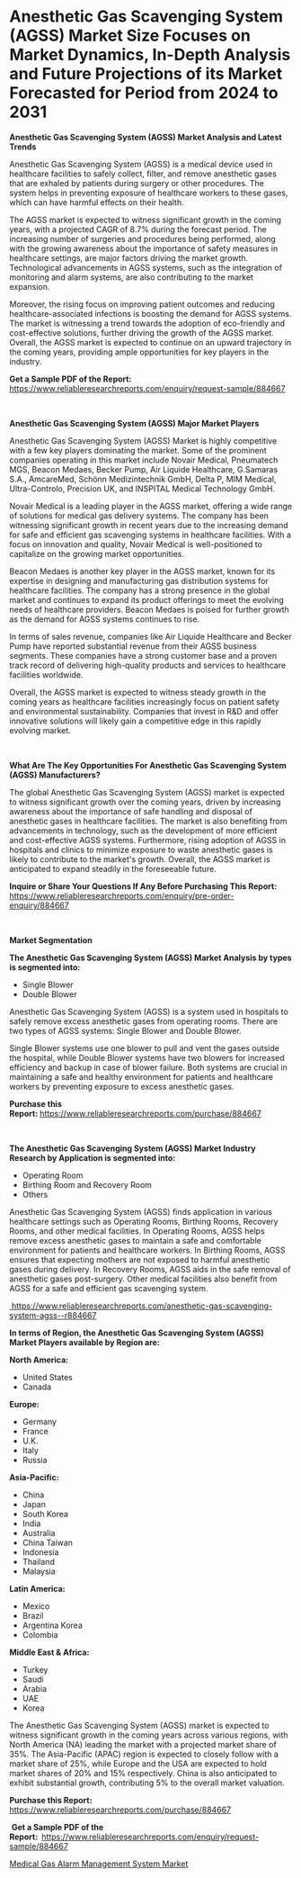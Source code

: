 <p><h1>Anesthetic Gas Scavenging System (AGSS) Market Size Focuses on Market Dynamics, In-Depth Analysis and Future Projections of its Market Forecasted for Period from 2024 to 2031</h1></p><p><strong>Anesthetic Gas Scavenging System (AGSS) Market Analysis and Latest Trends</strong></p>
<p><p>Anesthetic Gas Scavenging System (AGSS) is a medical device used in healthcare facilities to safely collect, filter, and remove anesthetic gases that are exhaled by patients during surgery or other procedures. The system helps in preventing exposure of healthcare workers to these gases, which can have harmful effects on their health.</p><p>The AGSS market is expected to witness significant growth in the coming years, with a projected CAGR of 8.7% during the forecast period. The increasing number of surgeries and procedures being performed, along with the growing awareness about the importance of safety measures in healthcare settings, are major factors driving the market growth. Technological advancements in AGSS systems, such as the integration of monitoring and alarm systems, are also contributing to the market expansion.</p><p>Moreover, the rising focus on improving patient outcomes and reducing healthcare-associated infections is boosting the demand for AGSS systems. The market is witnessing a trend towards the adoption of eco-friendly and cost-effective solutions, further driving the growth of the AGSS market. Overall, the AGSS market is expected to continue on an upward trajectory in the coming years, providing ample opportunities for key players in the industry.</p></p>
<p><strong>Get a Sample PDF of the Report:&nbsp;</strong> <a href="https://www.reliableresearchreports.com/enquiry/request-sample/884667">https://www.reliableresearchreports.com/enquiry/request-sample/884667</a></p>
<p>&nbsp;</p>
<p><strong>Anesthetic Gas Scavenging System (AGSS) Major Market Players</strong></p>
<p><p>Anesthetic Gas Scavenging System (AGSS) Market is highly competitive with a few key players dominating the market. Some of the prominent companies operating in this market include Novair Medical, Pneumatech MGS, Beacon Medaes, Becker Pump, Air Liquide Healthcare, G.Samaras S.A., AmcareMed, Schönn Medizintechnik GmbH, Delta P, MIM Medical, Ultra-Controlo, Precision UK, and INSPITAL Medical Technology GmbH.</p><p>Novair Medical is a leading player in the AGSS market, offering a wide range of solutions for medical gas delivery systems. The company has been witnessing significant growth in recent years due to the increasing demand for safe and efficient gas scavenging systems in healthcare facilities. With a focus on innovation and quality, Novair Medical is well-positioned to capitalize on the growing market opportunities.</p><p>Beacon Medaes is another key player in the AGSS market, known for its expertise in designing and manufacturing gas distribution systems for healthcare facilities. The company has a strong presence in the global market and continues to expand its product offerings to meet the evolving needs of healthcare providers. Beacon Medaes is poised for further growth as the demand for AGSS systems continues to rise.</p><p>In terms of sales revenue, companies like Air Liquide Healthcare and Becker Pump have reported substantial revenue from their AGSS business segments. These companies have a strong customer base and a proven track record of delivering high-quality products and services to healthcare facilities worldwide.</p><p>Overall, the AGSS market is expected to witness steady growth in the coming years as healthcare facilities increasingly focus on patient safety and environmental sustainability. Companies that invest in R&D and offer innovative solutions will likely gain a competitive edge in this rapidly evolving market.</p></p>
<p>&nbsp;</p>
<p><strong>What Are The Key Opportunities For Anesthetic Gas Scavenging System (AGSS) Manufacturers?</strong></p>
<p><p>The global Anesthetic Gas Scavenging System (AGSS) market is expected to witness significant growth over the coming years, driven by increasing awareness about the importance of safe handling and disposal of anesthetic gases in healthcare facilities. The market is also benefiting from advancements in technology, such as the development of more efficient and cost-effective AGSS systems. Furthermore, rising adoption of AGSS in hospitals and clinics to minimize exposure to waste anesthetic gases is likely to contribute to the market's growth. Overall, the AGSS market is anticipated to expand steadily in the foreseeable future.</p></p>
<p><strong>Inquire or Share Your Questions If Any Before Purchasing This Report:</strong> <a href="https://www.reliableresearchreports.com/enquiry/pre-order-enquiry/884667">https://www.reliableresearchreports.com/enquiry/pre-order-enquiry/884667</a></p>
<p>&nbsp;</p>
<p><strong>Market Segmentation</strong></p>
<p><strong>The Anesthetic Gas Scavenging System (AGSS) Market Analysis by types is segmented into:</strong></p>
<p><ul><li>Single Blower</li><li>Double Blower</li></ul></p>
<p><p>Anesthetic Gas Scavenging System (AGSS) is a system used in hospitals to safely remove excess anesthetic gases from operating rooms. There are two types of AGSS systems: Single Blower and Double Blower. </p><p>Single Blower systems use one blower to pull and vent the gases outside the hospital, while Double Blower systems have two blowers for increased efficiency and backup in case of blower failure. Both systems are crucial in maintaining a safe and healthy environment for patients and healthcare workers by preventing exposure to excess anesthetic gases.</p></p>
<p><strong>Purchase this Report:&nbsp;</strong><a href="https://www.reliableresearchreports.com/purchase/884667">https://www.reliableresearchreports.com/purchase/884667</a></p>
<p>&nbsp;</p>
<p><strong>The Anesthetic Gas Scavenging System (AGSS) Market Industry Research by Application is segmented into:</strong></p>
<p><ul><li>Operating Room</li><li>Birthing Room and Recovery Room</li><li>Others</li></ul></p>
<p><p>Anesthetic Gas Scavenging System (AGSS) finds application in various healthcare settings such as Operating Rooms, Birthing Rooms, Recovery Rooms, and other medical facilities. In Operating Rooms, AGSS helps remove excess anesthetic gases to maintain a safe and comfortable environment for patients and healthcare workers. In Birthing Rooms, AGSS ensures that expecting mothers are not exposed to harmful anesthetic gases during delivery. In Recovery Rooms, AGSS aids in the safe removal of anesthetic gases post-surgery. Other medical facilities also benefit from AGSS for a safe and efficient gas scavenging system.</p></p>
<p><a href="https://www.reliableresearchreports.com/anesthetic-gas-scavenging-system-agss--r884667">&nbsp;https://www.reliableresearchreports.com/anesthetic-gas-scavenging-system-agss--r884667</a></p>
<p><strong>In terms of Region, the Anesthetic Gas Scavenging System (AGSS) Market Players available by Region are:</strong></p>
<p>
    <p> <strong> North America: </strong>
        <ul>
            <li>United States</li>
            <li>Canada</li>
        </ul>
        </p> 
    <p> <strong> Europe: </strong>
        <ul>
            <li>Germany</li>
            <li>France</li>
            <li>U.K.</li>
            <li>Italy</li>
            <li>Russia</li>
        </ul>
        </p> 
    <p> <strong> Asia-Pacific: </strong>
        <ul>
            <li>China</li>
            <li>Japan</li>
            <li>South Korea</li>
            <li>India</li>
            <li>Australia</li>
            <li>China Taiwan</li>
            <li>Indonesia</li>
            <li>Thailand</li>
            <li>Malaysia</li>
        </ul>
        </p> 
    <p> <strong> Latin America: </strong>
        <ul>
            <li>Mexico</li>
            <li>Brazil</li>
            <li>Argentina Korea</li>
            <li>Colombia</li>
        </ul>
        </p> 
    <p> <strong> Middle East & Africa: </strong>
        <ul>
            <li>Turkey</li>
            <li>Saudi</li>
            <li>Arabia</li>
            <li>UAE</li>
            <li>Korea</li>
        </ul>
    </p>
    </p>
<p><p>The Anesthetic Gas Scavenging System (AGSS) market is expected to witness significant growth in the coming years across various regions, with North America (NA) leading the market with a projected market share of 35%. The Asia-Pacific (APAC) region is expected to closely follow with a market share of 25%, while Europe and the USA are expected to hold market shares of 20% and 15% respectively. China is also anticipated to exhibit substantial growth, contributing 5% to the overall market valuation.</p></p>
<p><strong>Purchase this Report: </strong><a href="https://www.reliableresearchreports.com/purchase/884667">https://www.reliableresearchreports.com/purchase/884667</a></p>
<p>&nbsp;<strong>Get a Sample PDF of the Report:&nbsp;&nbsp;</strong><a href="https://www.reliableresearchreports.com/enquiry/request-sample/884667">https://www.reliableresearchreports.com/enquiry/request-sample/884667</a></p>
<p><strong></strong></p>
<p><p><a href="https://github.com/ashman753/Market-Research-Report-List-1/blob/main/medical-gas-alarm-management-system-market.md">Medical Gas Alarm Management System Market</a></p></p>